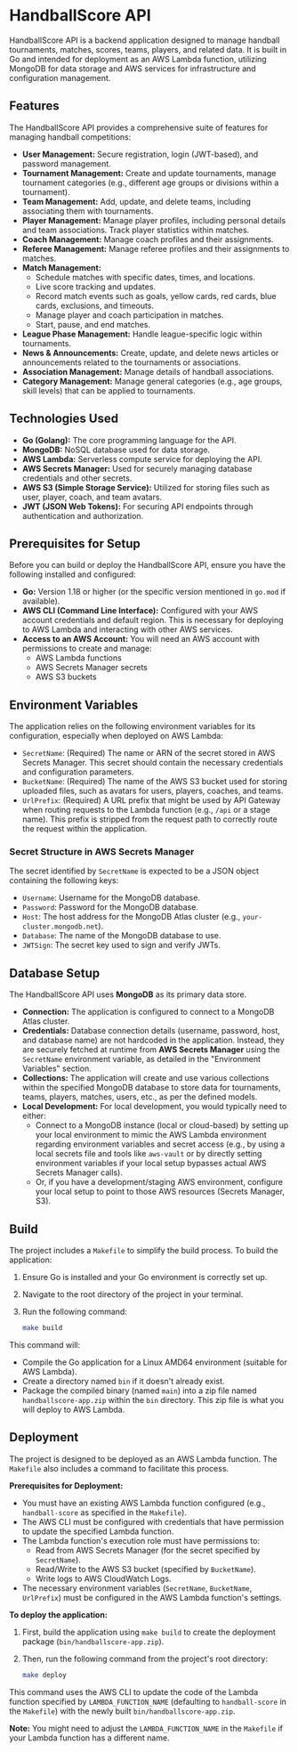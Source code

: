 # HandballScore API

HandballScore API is a backend application designed to manage handball tournaments, matches, scores, teams, players, and related data. It is built in Go and intended for deployment as an AWS Lambda function, utilizing MongoDB for data storage and AWS services for infrastructure and configuration management.

## Features

The HandballScore API provides a comprehensive suite of features for managing handball competitions:

*   **User Management:** Secure registration, login (JWT-based), and password management.
*   **Tournament Management:** Create and update tournaments, manage tournament categories (e.g., different age groups or divisions within a tournament).
*   **Team Management:** Add, update, and delete teams, including associating them with tournaments.
*   **Player Management:** Manage player profiles, including personal details and team associations. Track player statistics within matches.
*   **Coach Management:** Manage coach profiles and their assignments.
*   **Referee Management:** Manage referee profiles and their assignments to matches.
*   **Match Management:**
    *   Schedule matches with specific dates, times, and locations.
    *   Live score tracking and updates.
    *   Record match events such as goals, yellow cards, red cards, blue cards, exclusions, and timeouts.
    *   Manage player and coach participation in matches.
    *   Start, pause, and end matches.
*   **League Phase Management:** Handle league-specific logic within tournaments.
*   **News & Announcements:** Create, update, and delete news articles or announcements related to the tournaments or associations.
*   **Association Management:** Manage details of handball associations.
*   **Category Management:** Manage general categories (e.g., age groups, skill levels) that can be applied to tournaments.

## Technologies Used

*   **Go (Golang):** The core programming language for the API.
*   **MongoDB:** NoSQL database used for data storage.
*   **AWS Lambda:** Serverless compute service for deploying the API.
*   **AWS Secrets Manager:** Used for securely managing database credentials and other secrets.
*   **AWS S3 (Simple Storage Service):** Utilized for storing files such as user, player, coach, and team avatars.
*   **JWT (JSON Web Tokens):** For securing API endpoints through authentication and authorization.

## Prerequisites for Setup

Before you can build or deploy the HandballScore API, ensure you have the following installed and configured:

*   **Go:** Version 1.18 or higher (or the specific version mentioned in `go.mod` if available).
*   **AWS CLI (Command Line Interface):** Configured with your AWS account credentials and default region. This is necessary for deploying to AWS Lambda and interacting with other AWS services.
*   **Access to an AWS Account:** You will need an AWS account with permissions to create and manage:
    *   AWS Lambda functions
    *   AWS Secrets Manager secrets
    *   AWS S3 buckets

## Environment Variables

The application relies on the following environment variables for its configuration, especially when deployed on AWS Lambda:

*   `SecretName`: (Required) The name or ARN of the secret stored in AWS Secrets Manager. This secret should contain the necessary credentials and configuration parameters.
*   `BucketName`: (Required) The name of the AWS S3 bucket used for storing uploaded files, such as avatars for users, players, coaches, and teams.
*   `UrlPrefix`: (Required) A URL prefix that might be used by API Gateway when routing requests to the Lambda function (e.g., `/api` or a stage name). This prefix is stripped from the request path to correctly route the request within the application.

### Secret Structure in AWS Secrets Manager

The secret identified by `SecretName` is expected to be a JSON object containing the following keys:

*   `Username`: Username for the MongoDB database.
*   `Password`: Password for the MongoDB database.
*   `Host`: The host address for the MongoDB Atlas cluster (e.g., `your-cluster.mongodb.net`).
*   `Database`: The name of the MongoDB database to use.
*   `JWTSign`: The secret key used to sign and verify JWTs.

## Database Setup

The HandballScore API uses **MongoDB** as its primary data store.

*   **Connection:** The application is configured to connect to a MongoDB Atlas cluster.
*   **Credentials:** Database connection details (username, password, host, and database name) are not hardcoded in the application. Instead, they are securely fetched at runtime from **AWS Secrets Manager** using the `SecretName` environment variable, as detailed in the "Environment Variables" section.
*   **Collections:** The application will create and use various collections within the specified MongoDB database to store data for tournaments, teams, players, matches, users, etc., as per the defined models.
*   **Local Development:** For local development, you would typically need to either:
    *   Connect to a MongoDB instance (local or cloud-based) by setting up your local environment to mimic the AWS Lambda environment regarding environment variables and secret access (e.g., by using a local secrets file and tools like `aws-vault` or by directly setting environment variables if your local setup bypasses actual AWS Secrets Manager calls).
    *   Or, if you have a development/staging AWS environment, configure your local setup to point to those AWS resources (Secrets Manager, S3).

## Build

The project includes a `Makefile` to simplify the build process. To build the application:

1.  Ensure Go is installed and your Go environment is correctly set up.
2.  Navigate to the root directory of the project in your terminal.
3.  Run the following command:

    ```bash
    make build
    ```

This command will:
*   Compile the Go application for a Linux AMD64 environment (suitable for AWS Lambda).
*   Create a directory named `bin` if it doesn't already exist.
*   Package the compiled binary (named `main`) into a zip file named `handballscore-app.zip` within the `bin` directory. This zip file is what you will deploy to AWS Lambda.

## Deployment

The project is designed to be deployed as an AWS Lambda function. The `Makefile` also includes a command to facilitate this process.

**Prerequisites for Deployment:**

*   You must have an existing AWS Lambda function configured (e.g., `handball-score` as specified in the `Makefile`).
*   The AWS CLI must be configured with credentials that have permission to update the specified Lambda function.
*   The Lambda function's execution role must have permissions to:
    *   Read from AWS Secrets Manager (for the secret specified by `SecretName`).
    *   Read/Write to the AWS S3 bucket (specified by `BucketName`).
    *   Write logs to AWS CloudWatch Logs.
*   The necessary environment variables (`SecretName`, `BucketName`, `UrlPrefix`) must be configured in the AWS Lambda function's settings.

**To deploy the application:**

1.  First, build the application using `make build` to create the deployment package (`bin/handballscore-app.zip`).
2.  Then, run the following command from the project's root directory:

    ```bash
    make deploy
    ```

This command uses the AWS CLI to update the code of the Lambda function specified by `LAMBDA_FUNCTION_NAME` (defaulting to `handball-score` in the `Makefile`) with the newly built `bin/handballscore-app.zip`.

**Note:** You might need to adjust the `LAMBDA_FUNCTION_NAME` in the `Makefile` if your Lambda function has a different name.
